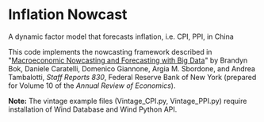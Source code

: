 # Inflation Nowcast
A dynamic factor model that forecasts inflation, i.e. CPI, PPI, in China

This code implements the nowcasting framework described in "[Macroeconomic Nowcasting and Forecasting with Big Data](https://www.newyorkfed.org/research/staff_reports/sr830.html)" by Brandyn Bok, Daniele Caratelli, Domenico Giannone, Argia M. Sbordone, and Andrea Tambalotti, *Staff Reports 830*, Federal Reserve Bank of New York (prepared for Volume 10 of the *Annual Review of Economics*).

**Note:** The vintage example files (Vintage_CPI.py, Vintage_PPI.py) require installation of Wind Database and Wind Python API.
